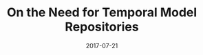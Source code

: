 ---
abstract: ''
authors:
- Robert Bill
- Alexandra Mazak
- Manuel Wimmer
- Birgit Vogel-Heuser
date: '2017-07-21'
featured: false
links:
- name: Publik
  url: https://publik.tuwien.ac.at/showentry.php?ID=259992&lang=2
publication_types:
- '1'
publishDate: '2017-07-21'
specifics: null
title: On the Need for Temporal Model Repositories
url_pdf: http://www.edusymp.org/Grand2017/en/programme
---
